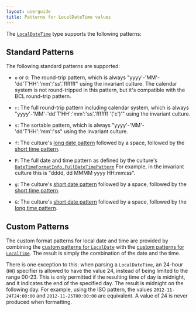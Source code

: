 ```yaml
---
layout: userguide
title: Patterns for LocalDateTime values
---
```


The [`LocalDateTime`](noda-type://NodaTime.LocalDateTime) type supports the following patterns:

Standard Patterns
-----------------

The following standard patterns are supported:

- `o` or `O`: The round-trip pattern, which is always "yyyy'-'MM'-'dd'T'HH':'mm':'ss'.'fffffff" using the invariant culture. The calendar
  system is not round-tripped in this pattern, but it's compatible with the BCL round-trip pattern.

- `r`: The full round-trip pattern including calendar system, which is always "yyyy'-'MM'-'dd'T'HH':'mm':'ss'.'fffffff '('c')'" using the invariant culture.

- `s`: The sortable pattern, which is always "yyyy'-'MM'-'dd'T'HH':'mm':'ss" using the invariant culture.

- `f`: The culture's [long date pattern](http://msdn.microsoft.com/en-us/library/system.globalization.datetimeformatinfo.longdatepattern.aspx) followed by a space,
  followed by the [short time pattern](http://msdn.microsoft.com/en-us/library/system.globalization.datetimeformatinfo.shorttimepattern.aspx).

- `F`: The full date and time pattern as defined by the culture's [`DateTimeFormatInfo.FullDateTimePattern`](http://msdn.microsoft.com/en-us/library/system.globalization.datetimeformatinfo.fulldatetimepattern.aspx) 
  For example, in the invariant culture this is "dddd, dd MMMM yyyy HH:mm:ss".

- `g`: The culture's [short date pattern](http://msdn.microsoft.com/en-us/library/system.globalization.datetimeformatinfo.shortdatepattern.aspx) followed by a space,
  followed by the [short time pattern](http://msdn.microsoft.com/en-us/library/system.globalization.datetimeformatinfo.shorttimepattern.aspx).

- `G`: The culture's [short date pattern](http://msdn.microsoft.com/en-us/library/system.globalization.datetimeformatinfo.shortdatepattern.aspx) followed by a space,
  followed by the [long time pattern](http://msdn.microsoft.com/en-us/library/system.globalization.datetimeformatinfo.longtimepattern.aspx).

Custom Patterns
---------------

The custom format patterns for local date and time are provided by combining the [custom patterns for `LocalDate`](localdate-patterns.html) with
the [custom patterns for `LocalTime`](localtime-patterns.html). The result is simply the combination of the date and the time.

There is one exception to this: when parsing a `LocalDateTime`, an 24-hour (`HH`) specifier is allowed to have the value 24,
instead of being limited to the range 00-23. This is only permitted if the resulting time of day is midnight, and it indicates
the end of the specified day. The result is midnight on the following day. For example, using the ISO pattern, the values
`2012-11-24T24:00:00` and `2012-11-25T00:00:00` are equivalent. A value of 24 is never produced when formatting.

